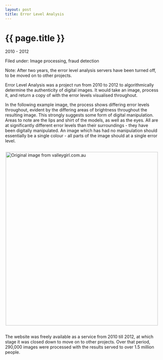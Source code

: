 ```yaml
---
layout: post
title: Error Level Analysis
---
```


{{ page.title }}
================

<p class="meta">2010 - 2012</p>
<p class="meta">Filed under: Image processing, fraud detection</p>

<div class="meta">
Note: After two years, the error level analysis servers have been turned off, to be moved on to other projects.
</div>

Error Level Analysis was a project run from 2010 to 2012 to algorithmically determine the authenticity of digital images. It would take an image, process it, and return a copy of with the error levels visualised throughout. 

In the following example image, the process shows differing error levels throughout, evident by the differing areas of brightness throughout the resulting image. This strongly suggests some form of digital manipulation. Areas to note are the lips and shirt of the models, as well as the eyes. All are at significantly different error levels than their surroundings - they have been digitally manipulated. An image which has had no manipulation should essentially be a single colour - all parts of the image should at a single error level.

<img style="margin: 2em auto; display:block;" src="https://s3.amazonaws.com/github_image_storage/576ff2a_enhanced.jpg" width="500" height="571" alt="Original image from valleygirl.com.au" />

The website was freely available as a service from 2010 till 2012, at which stage it was closed down to move on to other projects. Over that period, 290,000 images were processed with the results served to over 1.5 million people.


